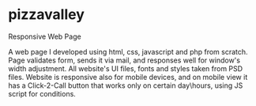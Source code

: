 # pizzavalley
Responsive Web Page

A web page I developed using html, css, javascript and php from scratch.
Page validates form, sends it via mail, and responses well for window's width adjustment.
All website's UI files, fonts and styles taken from PSD files.
Website is responsive also for mobile devices, and on mobile view it has a Click-2-Call button that works only on certain day\hours, using JS script for conditions.
